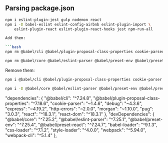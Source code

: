 ## Parsing package.json

```bash
npm i eslint-plugin-jest gulp nodemon react
npm i -D babel-eslint eslint-config-airbnb eslint-plugin-import \
    eslint-plugin-react eslint-plugin-react-hooks jest npm-run-all

Add them:

```bash
npm rm @babel/cli @babel/plugin-proposal-class-properties cookie-parser debug express http-errors morgan pug react react-dom

npm rm @babel/core @babel/eslint-parser @babel/preset-env @babel/preset-react babel-loader css-loader style-loader webpack webpack-cli
```

Remove them:

```bash
npm i @babel/cli @babel/plugin-proposal-class-properties cookie-parser debug express http-errors morgan pug react react-dom

npm i -D @babel/core @babel/eslint-parser @babel/preset-env @babel/preset-react babel-loader css-loader style-loader webpack webpack-cli
```

"dependencies": {
    "@babel/cli": "^7.24.8",
    "@babel/plugin-proposal-class-properties": "^7.18.6",
    "cookie-parser": "~1.4.6",
    "debug": "~4.3.6",
    "express": "~4.19.2",
    "http-errors": "~2.0.0",
    "morgan": "~1.10.0",
    "pug": "3.0.3",
    "react": "^18.3.1",
    "react-dom": "^18.3.1"
  },
  "devDependencies": {
    "@babel/core": "^7.25.2",
    "@babel/eslint-parser": "^7.25.1",
    "@babel/preset-env": "^7.25.4",
    "@babel/preset-react": "^7.24.7",
    "babel-loader": "^9.1.3",
    "css-loader": "^7.1.2",
    "style-loader": "^4.0.0",
    "webpack": "^5.94.0",
    "webpack-cli": "^5.1.4"
  },

